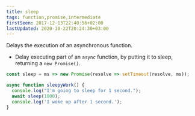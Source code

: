 ```yaml
---
title: sleep
tags: function,promise,intermediate
firstSeen: 2017-12-13T22:40:56+02:00
lastUpdated: 2020-10-22T20:24:30+03:00
---
```


Delays the execution of an asynchronous function.

- Delay executing part of an `async` function, by putting it to sleep, returning a `new Promise()`.

```js
const sleep = ms => new Promise(resolve => setTimeout(resolve, ms));
```

```js
async function sleepyWork() {
  console.log("I'm going to sleep for 1 second.");
  await sleep(1000);
  console.log('I woke up after 1 second.');
}
```
